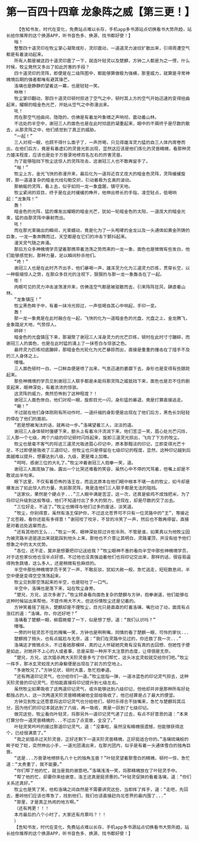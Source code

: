 # 第一百四十四章 龙象阵之威【第三更！】
        【告知书友，时代在变化，免费站点难以长存，手机app多书源站点切换看书大势所趋，站长给你推荐的这个换源APP，听书音色多、换源、找书都好使！】
       嗡！
       整整四十道灵印在牧尘掌心凝聚成形，灵印震动，一道道灵力波纹扩散出来，引得周遭空气都是有着波动起来。
       所有人都是被这四十道灵印震了一下，就连叶轻灵以及楚麒，方钟二人都是为之一愣，什么时候，牧尘竟然又多出了如此厉害的手段？
       四十道灵印的灵阵，即便是在二级阵图中，都能够算做极为强横，那里威力，就算是寻常神魄境后期的强者都唯有避其锋芒。
       洛璃也是静静的望着这一幕，也是轻轻一笑。
       咻咻！
       牧尘掌印翻动，那四十道灵印顿时掠进了空气之中，顿时其上方的空气开始迅速的变得扭曲起来，耀眼的暗金色光芒，开始从空气之中弥漫出来。
       吼！
       而在那空气扭曲间，隐隐的，仿佛是有着龙吟象啸之声响彻，震动着山林。
       不远处的半空中，谢冠三人的面色也是在此时彻底的凝重起来，眼中的不屑终于是尽数的散去，从那灵阵之中，他们感觉到了真正的威胁。
       “一起！”
       三人对视一眼，也顾不得什么面子了，一声厉喝，只见得雄浑灵力猛的自三人体内席卷而出，在他们后方，竟是有着虚幻的灵兽光影出现，显然这应该是他们炼化的灵兽精魄，看那种灵力雄浑程度，应该也是处于万兽录地榜百名左右的厉害灵兽。
       为了能够阻挡下牧尘这惊人的灵阵攻击，这谢冠三人也不敢再留手了。
       “嗡！”
       牧尘上方，金光飞快的弥漫开来，最后化为一道将近百丈庞大的暗金色灵阵，灵阵缓缓旋转，那一道道复杂的暗金光线勾勒交织，引动着极为玄奥的波动。
       那蜿蜒的灵阵，看上去，似乎如同一龙一象盘踞，镇守天地。
       牧尘紧闭的双目，终于是在此时缓缓的睁开，他伸出修长的手指，凌空轻点，低喝响起：“龙象阵！”
       轰！
       暗金色的光阵，猛的爆发出耀眼的暗金光芒，犹如一轮暗金色的太阳，一道庞大的暗金光束，猛的自那灵阵中暴射而出。
       吼！
       而在那光束输出的瞬间，光束蠕动，竟是化为了一头咆哮的金龙以及一头通体如黄金所铸的巨象，一龙一象奔腾而过，天空都是在它们的冲击下颤抖起来。
       漫天灵气随之奔涌。
       那后方众多神魄境学员望着那携带着浩荡之势而来的一龙一象，面色也是微微有些发白，他们能够感觉到，那种力量，足以瞬间秒杀他们。
       “咚！”
       谢冠三人也是在此时齐齐出手，他们暴喝一声，雄浑灵力化为三道灵力匹练，贯穿长空，以一种极端惊人之势，在那众多目光的注视下，狠狠的与那一龙一象轰击在了一起。
       嘭！
       肉眼可见的灵力冲击波荡漾开来，仿佛连空气都是被驱散而去，引来阵阵狂风，肆虐着山林。
       “龙象镇压！”
       牧尘黑色眸子中，有着一抹冷光掠过，一声低喝自其心中响起，手印一变。
       轰！
       那一龙一象竟是在此时融合在一起，飞快的化为一道暗金色的光盘，光盘之上，金龙腾飞，金象踏足大地，气势惊人。
       砰砰！
       暗金色的光盘镇压下来，那凝聚了谢冠三人浑身灵力的光芒匹练，顿时在此时寸寸蹦碎，而谢冠三人的面色，也是在此时猛的涌上了一抹苍白与惊骇之色。
       最终灵力匹练彻底蹦碎，那暗金色光轮化为光芒暴掠而出，直接是重重的撞击在了措手不及的三人身体之上。
       噗嗤。
       三人面色顿时一白，一口鲜血便是喷了出来，气息迅速的萎靡下去，身形也是变得有些踉跄起来。
       那些神魄境的学员见到谢冠三人联手都是未能将那灵阵之威抵挡下来，面色也是忍不住的剧变起来，眼神深处，有着浓浓的惊骇。
       这灵阵的威力，竟然恐怖到了这种程度？！
       谢冠三人面色惨白，他们对视一眼，旋即目光一闪，身形猛的暴退，竟是打算直接逃走。
       “唰！”
       不过就在他们身体刚刚有所动作时，一道纤细的身影便是出现在了他们后方，黑色长剑轻轻的停在了他们的面前。
       “若是想被淘汰的话，就再动一步。”洛璃望着三人，淡淡的道。
       谢冠三人身体顿时僵硬下来，额头上有着冷汗流淌下来，他们苦涩一笑，眉心处光芒闪烁，三人那一个七级，两个六级的印记顿时闪烁起来，旋即三道灵光掠出，飞向了下方的牧尘。
       牧尘也是毫不客气的将这三道灵光吸进眉心印记中，原本那黯淡的印记，立即变得光芒十足，不过即便是吸收了三道印记，但牧尘也只是停留在七级印记的程度，显然，这种印记越到后面越难以提升，想要达到八级，九级，更是难上加难。
       “呵呵，感谢三位的大礼了。”牧尘冲着谢冠三人抱拳一笑，道。
       谢冠三人面庞抽了抽，露出一个比哭还难看的笑容，虽然心中不停的咒骂着，但嘴上却是不敢说出半句来。
       眼下这里，不仅有着恐怖的洛王在，而且这原本在他们眼中根本不堪一击的牧尘，如今却是爆发出了如此惊人的力量，先前那灵阵，竟是连他们三人联手都是无法的阻挡。
       “这家伙，果然是个硬点子...”三人眼中满是苦涩，这一次，还真是偷鸡不成蚀把米，为了将印记升级到这般等级，他们不知道付出了多大的努力，但现在，却是尽数的交了出去。
       “三位好走，不送了。”牧尘也懒得与他们过多的废话，淡笑道。
       “牧尘，你别得意，虽然有洛王保护你，不过这北苍界可不只有一位灵路中的“王”，等接近了北苍殿，看你还能有多得意！”谢冠咬了咬牙，不甘的冷笑了一声，然后也不敢再停留，直接是对着远处逃窜而去。
       “还有其他的王么...”牧尘一笑，眼神深处掠过许些冷冽，不管是谁，如果真以为他牧尘因为被灵路半途驱逐出来就能踩到他头上来，那他也不介意让其明白，灵路灌顶，并没有给予他们想象之中的太大优势。
       “各位，还不走，莫非是想要把印记送给我？”牧尘眼神不善的看向半空中那些神魄境学员，对于这些家伙他也没半点好感，不过他也没真强迫着他们也将印记交出来，那样的话，很容易逼得狗急跳墙，这么多人，还是稍微有些麻烦的。
       半空中那些神魄境学员干笑了一声，不敢反驳，犹如大赦一般，急忙逃走，短短数息间，半空中便是变得空空荡荡起来。
       牧尘见到那空荡起来的半空，也是轻吐了一口气。
       半空中，洛璃也是落下来，站在牧尘身旁。
       “楚兄，方兄，这次多谢了。”牧尘转身看向面色复杂的楚麒与方钟，抱拳谢道，他们能够在这种时候站出来帮他，不提作用大不大，但这份情牧尘还是记着的。
       方钟笑着摇了摇头，楚麒却是不理牧尘，目光只是直直的盯着洛璃，嘴巴动了动，面庞有点涨红的道：“洛璃，你，你还好吧？”
       洛璃看了楚麒一眼，柳眉微蹙了一下，似是想了想，道：“我们认识吗？”
       噗嗤。
       一旁的叶轻灵忍不住的掩嘴一笑，方钟也是咧咧嘴，同情的看了楚麒一眼，可怜的家伙...
       楚麒捎了捎头，也有点尴尬与无奈，道：“我们在灵路中见过的，你还救了我一次...”
       洛璃这才微微点头，不过看她那模样，真的让人怀疑她究竟有没有真的去回想，但她性子便是如此，对她并不上心的人或者事，总是采取一种并不太注意的态度，让得很是无奈。
       “楚兄，方兄，这次猎杀两大天阶灵兽多亏了你们帮忙，这头冰玄灵蛟就交给你们吧。”牧尘一挥手，那冰玄灵蛟庞大的身躯便是出现在了前方的空地上。
       “多谢牧兄了。”方钟见状，顿时大喜，急忙抱拳道。
       “还有两道印记灵气，也分给你们一道。”牧尘屈指一弹，一道冰蓝色的印记灵气掠去，这种天阶灵兽的印记灵气，恐怕能直接将印记提升到七级左右。
       虽然牧尘如果吸收了这两道印记灵气，或许能够达到八级印记，但他却并非是那种所有好处都独占的人，这一次两道天阶灵兽精魄被他全部给吸收了，他已经算是占了最大的便宜。
       方钟见到牧尘还愿意将这印记灵气也分给他们，顿时乐得合不拢嘴来，急忙与楚麒将其瓜分，因为他们的印记本就达到了六级，再一吸收，竟是一跃到了七级印记。
       做完这些，牧尘看向叶轻灵，将那另外一道印记灵气递了过去，有点不好意思的道：“本来打算分你一道灵兽精魄的...不过出了点变故，全没了。”
       叶轻灵笑吟吟的接过那道印记灵气，道：“没事啦，虽然没有精魄很遗憾，但能够获得这个，已经很满意了。”
       “我之前猎杀过天阶灵兽，正好还剩下一道天阶灵兽精魄，正好挺适合你的。”洛璃琉璃般的眸子眨了眨，突然伸出小手，一道光团涌出来，在那光团内，似乎是有着一头通体雪白的独角巨兽。
       “这是...万兽录地榜排名八十七的独角玉兽？”叶轻灵望着那雪白的精魄，顿时一惊，急忙道：“太贵重了，我不能要。”
       “你们帮了他的忙，就当是我的谢意吧。”洛璃浅浅一笑，将那精魄放在了叶轻灵手中。
       “帮了他的忙，却要你来给谢意，洛王还真是挺贤惠的。”叶轻灵促狭的看着洛璃，道：“你们关系还真好。”
       牧尘也是笑了笑，他和洛璃之间自然是不需要讲究这些，当即挥了挥手，道：“走吧，先回去，墨岭他们应该也等急了，找到他们，我们也该直接赶向北苍界的最内围了...”
       “那里，才是真正热闹的地方啊。”
       （还有两更！！！
       本月最后的八个小时了，大家还有月票吗？！！
       ）
       【告知书友，时代在变化，免费站点难以长存，手机app多书源站点切换看书大势所趋，站长给你推荐的这个换源APP，听书音色多、换源、找书都好使！】